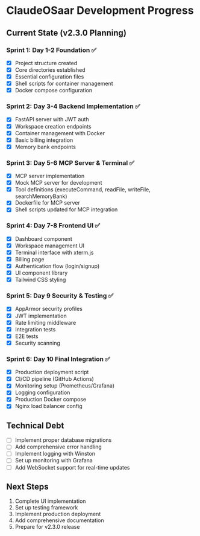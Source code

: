 # ClaudeOSaar Development Progress

## Current State (v2.3.0 Planning)

### Sprint 1: Day 1-2 Foundation ✅
- [x] Project structure created
- [x] Core directories established
- [x] Essential configuration files
- [x] Shell scripts for container management
- [x] Docker compose configuration

### Sprint 2: Day 3-4 Backend Implementation ✅
- [x] FastAPI server with JWT auth
- [x] Workspace creation endpoints
- [x] Container management with Docker
- [x] Basic billing integration
- [x] Memory bank endpoints

### Sprint 3: Day 5-6 MCP Server & Terminal ✅
- [x] MCP server implementation
- [x] Mock MCP server for development
- [x] Tool definitions (executeCommand, readFile, writeFile, searchMemoryBank)
- [x] Dockerfile for MCP server
- [x] Shell scripts updated for MCP integration

### Sprint 4: Day 7-8 Frontend UI ✅
- [x] Dashboard component
- [x] Workspace management UI
- [x] Terminal interface with xterm.js
- [x] Billing page
- [x] Authentication flow (login/signup)
- [x] UI component library
- [x] Tailwind CSS styling

### Sprint 5: Day 9 Security & Testing ✅
- [x] AppArmor security profiles
- [x] JWT implementation
- [x] Rate limiting middleware
- [x] Integration tests
- [x] E2E tests
- [x] Security scanning

### Sprint 6: Day 10 Final Integration ✅
- [x] Production deployment script
- [x] CI/CD pipeline (GitHub Actions)
- [x] Monitoring setup (Prometheus/Grafana)
- [x] Logging configuration
- [x] Production Docker compose
- [x] Nginx load balancer config

## Technical Debt
- [ ] Implement proper database migrations
- [ ] Add comprehensive error handling
- [ ] Implement logging with Winston
- [ ] Set up monitoring with Grafana
- [ ] Add WebSocket support for real-time updates

## Next Steps
1. Complete UI implementation
2. Set up testing framework
3. Implement production deployment
4. Add comprehensive documentation
5. Prepare for v2.3.0 release